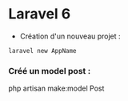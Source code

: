 # Laravel 6

- Création d'un nouveau projet :
```shell
laravel new AppName
```

### Créé un model post :
php artisan make:model Post